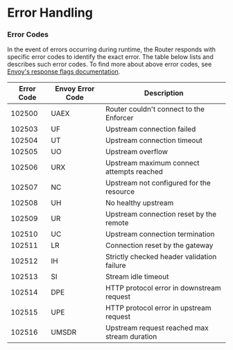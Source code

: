 # Error Handling

### Error Codes

In the event of errors occurring during runtime, the Router responds with specific error codes to identify the exact error. The table below lists and describes such error codes. To find more about above error codes, see [Envoy's response flags documentation](https://www.envoyproxy.io/docs/envoy/v1.18.2/configuration/observability/access_log/usage#config-access-log-format-response-flags).

| Error Code | Envoy Error Code | Description                                  |
|------------|------------------|----------------------------------------------|
| 102500     | UAEX             | Router couldn't connect to the Enforcer      |
| 102503     | UF               | Upstream connection failed                   |
| 102504     | UT               | Upstream connection timeout                  |
| 102505     | UO               | Upstream overflow                            |
| 102506     | URX              | Upstream maximum connect attempts reached    |
| 102507     | NC               | Upstream not configured for the resource     |
| 102508     | UH               | No healthy upstream                          |
| 102509     | UR               | Upstream connection reset by the remote      |
| 102510     | UC               | Upstream connection termination              |
| 102511     | LR               | Connection reset by the gateway              |
| 102512     | IH               | Strictly checked header validation failure   |
| 102513     | SI               | Stream idle timeout                          |
| 102514     | DPE              | HTTP protocol error in downstream request    |
| 102515     | UPE              | HTTP protocol error in upstream request      |
| 102516     | UMSDR            | Upstream request reached max stream duration |
